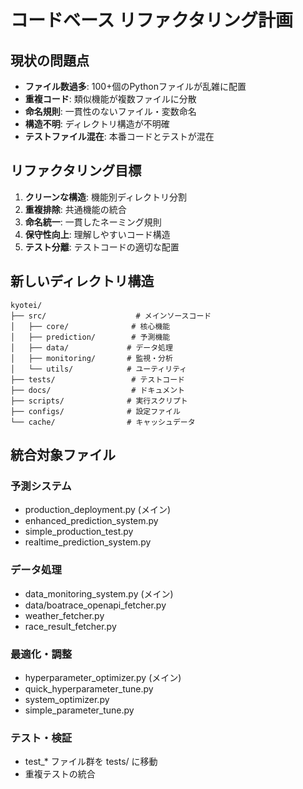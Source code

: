# コードベース リファクタリング計画

## 現状の問題点
- **ファイル数過多**: 100+個のPythonファイルが乱雑に配置
- **重複コード**: 類似機能が複数ファイルに分散
- **命名規則**: 一貫性のないファイル・変数命名
- **構造不明**: ディレクトリ構造が不明確
- **テストファイル混在**: 本番コードとテストが混在

## リファクタリング目標
1. **クリーンな構造**: 機能別ディレクトリ分割
2. **重複排除**: 共通機能の統合
3. **命名統一**: 一貫したネーミング規則
4. **保守性向上**: 理解しやすいコード構造
5. **テスト分離**: テストコードの適切な配置

## 新しいディレクトリ構造
```
kyotei/
├── src/                    # メインソースコード
│   ├── core/              # 核心機能
│   ├── prediction/        # 予測機能
│   ├── data/             # データ処理
│   ├── monitoring/       # 監視・分析
│   └── utils/            # ユーティリティ
├── tests/                 # テストコード
├── docs/                  # ドキュメント
├── scripts/              # 実行スクリプト
├── configs/              # 設定ファイル
└── cache/                # キャッシュデータ
```

## 統合対象ファイル
### 予測システム
- production_deployment.py (メイン)
- enhanced_prediction_system.py
- simple_production_test.py
- realtime_prediction_system.py

### データ処理
- data_monitoring_system.py (メイン)
- data/boatrace_openapi_fetcher.py
- weather_fetcher.py
- race_result_fetcher.py

### 最適化・調整
- hyperparameter_optimizer.py (メイン)
- quick_hyperparameter_tune.py
- system_optimizer.py
- simple_parameter_tune.py

### テスト・検証
- test_* ファイル群を tests/ に移動
- 重複テストの統合